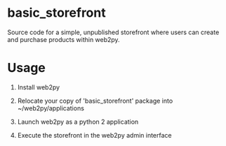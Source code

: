 # basic_storefront
Source code for a simple, unpublished storefront where users can create and purchase products within web2py. 


# Usage
1) Install web2py

2) Relocate your copy of 'basic_storefront' package into ~/web2py/applications

3) Launch web2py as a python 2 application

4) Execute the storefront in the web2py admin interface
